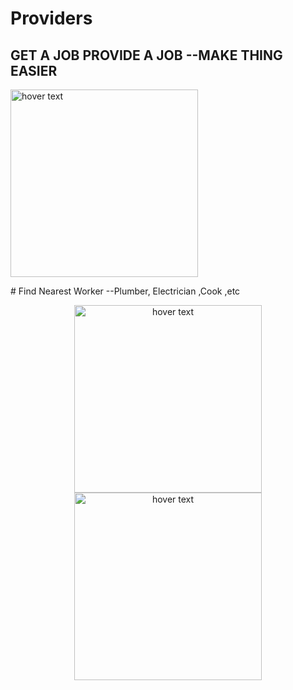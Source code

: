 # Providers
## GET A JOB PROVIDE A JOB --MAKE THING EASIER  
<p align="">
  <img src="https://user-images.githubusercontent.com/47109963/93013438-10a80d00-f5c6-11ea-8299-71fbb054db54.jpeg" width="300" title="hover text">
 
</p>
# Find Nearest Worker --Plumber, Electrician ,Cook ,etc 
<p align="center">
  <img src="https://user-images.githubusercontent.com/47109963/93013432-0a199580-f5c6-11ea-9c3e-a614e0cd2c0b.jpeg" width="300" title="hover text">
   <img src="https://user-images.githubusercontent.com/47109963/93013435-0ede4980-f5c6-11ea-82a8-7e5d23633fc4.jpeg" width="300" title="hover text">
 
</p>

